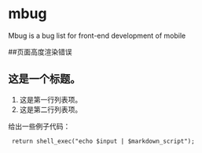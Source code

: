 mbug
====

Mbug is a bug list for front-end development of mobile

##页面高度渲染错误
 ## 这是一个标题。
 
 1.   这是第一行列表项。
 2.   这是第二行列表项。
 
 给出一些例子代码：
 
     return shell_exec("echo $input | $markdown_script");
